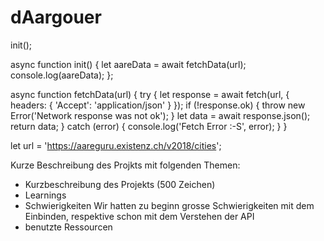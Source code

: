 # dAargouer

init();

async function init() {
    let aareData = await fetchData(url);
    console.log(aareData);
};


async function fetchData(url) {
    try {
        let response = await fetch(url, {
            headers: {
                'Accept': 'application/json'
            }
        });
        if (!response.ok) {
            throw new Error('Network response was not ok');
        }
        let data = await response.json();
        return data;
    }
    catch (error) {
        console.log('Fetch Error :-S', error);
    }
}

let url = 'https://aareguru.existenz.ch/v2018/cities';



Kurze Beschreibung des Projkts mit folgenden Themen:
- Kurzbeschreibung des Projekts (500 Zeichen)
- Learnings
- Schwierigkeiten
Wir hatten zu beginn grosse Schwierigkeiten mit dem Einbinden, respektive schon mit dem Verstehen der API
- benutzte Ressourcen

